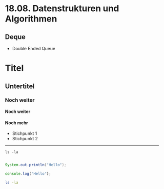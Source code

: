 # 18.08. Datenstrukturen und Algorithmen
## Deque

- Double Ended Queue



# Titel
## Untertitel

### Noch weiter

#### Noch weiter

#### Noch mehr
- Stichpunkt 1
- Stichpunkt 2

---
`ls -la`

```Java

System.out.println("Hello");

```

``` javascript
console.log("Hello");
```

``` Bash
ls -la
```

